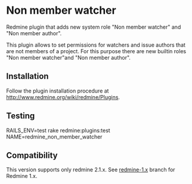 # Non member watcher

Redmine plugin that adds new system role "Non member watcher" and "Non member author".

This plugin allows to set permissions for watchers and issue authors that are not members of a
project. For this purpose there are new builtin roles "Non member watcher"and "Non member author".

## Installation

Follow the plugin installation procedure at http://www.redmine.org/wiki/redmine/Plugins.

## Testing

RAILS_ENV=test rake redmine:plugins:test NAME=redmine_non_member_watcher

## Compatibility

This version supports only redmine 2.1.x. See [redmine-1.x](https://github.com/Undev/redmine_non_member_watcher/tree/redmine-1.x) branch for Redmine 1.x.

